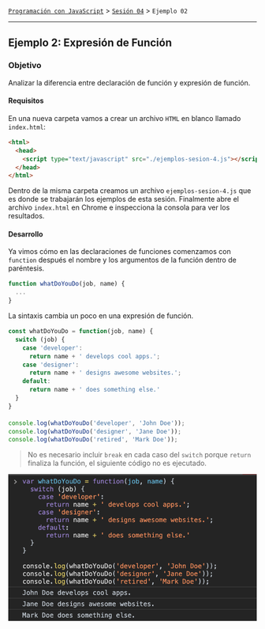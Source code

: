 [`Programación con JavaScript`](../../Readme.md) > [`Sesión 04`](../Readme.md) > `Ejemplo 02`

---

## Ejemplo 2: Expresión de Función

### Objetivo

Analizar la diferencia entre declaración de función y expresión de función.

#### Requisitos

En una nueva carpeta vamos a crear un archivo `HTML` en blanco llamado `index.html`:

```html
<html>
  <head>
    <script type="text/javascript" src="./ejemplos-sesion-4.js"></script>
  </head>
</html>
```

Dentro de la misma carpeta creamos un archivo `ejemplos-sesion-4.js` que es donde se trabajarán los ejemplos de esta
sesión. Finalmente abre el archivo `index.html` en Chrome e inspecciona la consola para ver los resultados.

#### Desarrollo

Ya vimos cómo en las declaraciones de funciones comenzamos con `function` después el nombre y los argumentos de la
función dentro de paréntesis.

```javascript
function whatDoYouDo(job, name) {
  ...
}
```

La sintaxis cambia un poco en una expresión de función.

```javascript
const whatDoYouDo = function(job, name) {
  switch (job) {
    case 'developer':
      return name + ' develops cool apps.';
    case 'designer':
      return name + ' designs awesome websites.';
    default:
      return name + ' does something else.'
  }
}

console.log(whatDoYouDo('developer', 'John Doe'));
console.log(whatDoYouDo('designer', 'Jane Doe'));
console.log(whatDoYouDo('retired', 'Mark Doe'));
```

> No es necesario incluir `break` en cada caso del `switch` porque `return` finaliza la función, el siguiente código no es ejecutado.

![whatDoYouDo](./assets/whatDoYouDo.png)
